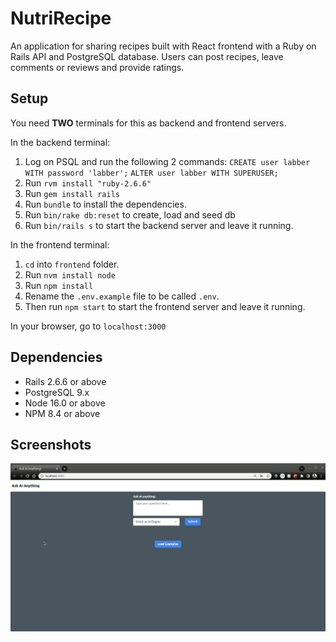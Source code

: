 # NutriRecipe

An application for sharing recipes built with React frontend with a Ruby on Rails API and PostgreSQL database.
Users can post recipes, leave comments or reviews and provide ratings.

## Setup

You need **TWO** terminals for this as backend and frontend servers.

In the backend terminal:

1. Log on PSQL and run the following 2 commands:
   `CREATE user labber WITH password 'labber';`
   `ALTER user labber WITH SUPERUSER;`
2. Run `rvm install "ruby-2.6.6"`
3. Run `gem install rails`
4. Run `bundle` to install the dependencies.
5. Run `bin/rake db:reset` to create, load and seed db
6. Run `bin/rails s` to start the backend server and leave it running.

In the frontend terminal:

1. `cd` into `frontend` folder.
2. Run `nvm install node`
3. Run `npm install`
4. Rename the `.env.example` file to be called `.env`.
5. Then run `npm start` to start the frontend server and leave it running.

In your browser, go to `localhost:3000`

## Dependencies

- Rails 2.6.6 or above
- PostgreSQL 9.x
- Node 16.0 or above
- NPM 8.4 or above

## Screenshots

![image](https://github.com/vickyruud/fun-with-gpt-3/blob/main/demo/demo1.gif)

